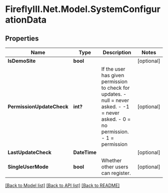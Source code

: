 # FireflyIII.Net.Model.SystemConfigurationData
## Properties

Name | Type | Description | Notes
------------ | ------------- | ------------- | -------------
**IsDemoSite** | **bool** |  | [optional] 
**PermissionUpdateCheck** | **int?** | If the user has given permission to check for updates. - null &#x3D; never asked. - -1 &#x3D; never asked. - 0 &#x3D; no permission. - 1 &#x3D; permission  | [optional] 
**LastUpdateCheck** | **DateTime** |  | [optional] 
**SingleUserMode** | **bool** | Whether other users can register. | [optional] 

[[Back to Model list]](../README.md#documentation-for-models) [[Back to API list]](../README.md#documentation-for-api-endpoints) [[Back to README]](../README.md)

